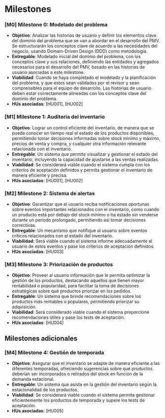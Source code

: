 # Milestones

### [M0] Milestone 0: Modelado del problema

+ **Objetivo**: Analizar las historias de usuario y definir los elementos clave del dominio del problema que se van a abordar en el desarrollo del PMV. Se estructurarán los
conceptos clave de acuerdo a las necesidades del negocio, usando Domain-Driven Design (DDD) como metodología.
+ **Entregable**: Modelado inicial del dominio del problema, con los conceptos clave y sus relaciones, definiendo las entidades y agregados necesarios para el desarrollo del PMV,
basado en las historias de usuario asociadas a este milestone.
+ **Viabilidad**: Cuando se haya completado el modelado y la planificación del problema, y que estos sean validados por el revisor y sean comprensibles para el equipo de desarrollo.
Las historias de usuario deben estar correctamente alineadas con los conceptos clave del dominio del problema.
+ **HUs asociadas**: [HU001], [HU002]

### [M1] Milestone 1: Auditoría del inventario

+ **Objetivo**: Lograr un control eficiente del inventario, de manera que se pueda conocer en tiempo real el estado de los productos disponibles, permitiendo tomar decisiones
informadas sobre stock mínimo y máximo, precios de venta y compra, y cualquier otra información relevante relacionada con el inventario.
+ **Entregable**: Un sistema que permite visualizar y gestionar el estado del inventario, incluyendo la capacidad de ajustarse a las ventas realizadas.
+ **Viabilidad**: Se considerará viable cuando el sistema cumpla con los criterios de aceptación definidos y permita gestionar el inventario de manera eficiente y precisa.
+ **HUs asociadas**: [HU001], [HU002]

### [M2] Milestone 2: Sistema de alertas

+ **Objetivo**: Garantizar que el usuario reciba notificaciones oportunas sobre eventos importantes relacionados con el inventario, como cuando un producto está por
debajo del stock mínimo o ha estado sin venderse durante un periodo prolongado, permitiendo así tomar decisiones correctivas.
+ **Entregable**: Un mecanismo que notifique al usuario sobre eventos críticos relacionados con el estado del inventario.
+ **Viabilidad**: Será viable cuando el sistema informe adecuadamente al usuario de estos eventos y pase los criterios de aceptación definidos.
+ **HUs asociadas**: [HU003]

### [M3] Milestone 3: Priorización de productos

+ **Objetivo**: Proveer al usuario información que le permita optimizar la gestión de los productos, destacando aquellos que tienen mayor rentabilidad o
popularidad, para facilitar la toma de decisiones estratégicas sobre qué productos priorizar en los pedidos.
+ **Entregable**: Un sistema que brinde recomendaciones sobre los productos más rentables o populares, permitiendo priorizar su adquisición.
+ **Viabilidad**: Será considerado viable cuando el sistema proporcione recomendaciones útiles y pase los tests de aceptación.
+ **HUs asociadas**: [HU004]

## Milestones adicionales

### [M4] Milestone 4: Gestión de temporada

+ **Objetivo**: Asegurar que el inventario se adapte de manera eficiente a las diferentes temporadas, ofreciendo sugerencias sobre qué productos deberían ser
incorporados o retirados del stock en función de la demanda estacional.
+ **Entregable**: Un sistema que asista en la gestión del inventario según la estacionalidad de los productos.
+ **Viabilidad**: Se considerará viable cuando el sistema permita gestionar eficientemente los productos de temporada y supere los tests de aceptación.
+ **HUs asociadas**: [HU005]
